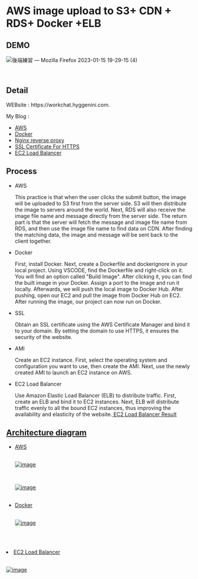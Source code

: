 <h1>AWS image upload to S3+ CDN + RDS+ Docker +ELB</h1>
<h2>DEMO</h2>

![後端練習 — Mozilla Firefox 2023-01-15 19-29-15 (4)](https://user-images.githubusercontent.com/111422800/212543571-34ac1fc9-1dd0-40cd-a468-0037ee0621a7.gif)


 <br>
<h2>Detail</h2>
  <p> WEBsite : https://workchat.hyggenini.com.</p>
  <p> My Blog :</p>
      <ul>
        <li><a href="https://hyggenini.com/aws-%e5%9c%96%e7%89%87%e4%b8%8a%e5%82%b3s3cdn%e5%bf%ab%e5%8f%96rds%e8%b3%87%e6%96%99%e5%ba%ab/">AWS</a></li>
        <li><a href="https://hyggenini.com/%e6%9c%ac%e5%9c%b0%e5%b0%88%e6%a1%88%e9%80%8f%e9%81%8edocker%e5%9c%a8ec2%e9%81%8b%e8%a1%8c/">Docker</a></li>
        <li><a href="https://hyggenini.com/linux-ubuntunginx%e5%8f%8d%e5%90%91%e4%bb%a3%e7%90%86/">Nginx reverse proxy</a></li>
        <li><a href="https://hyggenini.com/%e5%8f%96%e5%be%97-ssl-%e6%86%91%e8%ad%89%e7%94%a8-https-%e7%9a%84%e6%94%af%e6%8f%b4%e7%b6%b2%e7%ab%99/">SSL Certificate For HTTPS </a></li>
        <li><a href="https://hyggenini.com/ec2-load-balancer-%e7%9a%84%e8%b2%a0%e8%bc%89%e5%b9%b3%e8%a1%a1%e6%9e%b6%e6%a7%8b/">EC2 Load Balancer</a></li>
      </ul>
    <h2>Process</h2>
    <ul>
      <li>AWS</li>
        <p>This practice is that when the user clicks the submit button, the image will be uploaded to S3 first from the server side. S3 will then distribute the image to servers around the world. Next, RDS will also receive the image file name and message directly from the server side. The return part is that the server will fetch the message and image file name from RDS, and then use the image file name to find data on CDN. After finding the matching data, the image and message will be sent back to the client together.</p>
      <li>Docker</li>
        <p> First, install Docker. Next, create a Dockerfile and dockerignore in your local project. Using VSCODE, find the Dockerfile and right-click on it. You will find an option called "Build Image". After clicking it, you can find the built image in your Docker. Assign a port to the image and run it locally. Afterwards, we will push the local image to Docker Hub. After pushing, open our EC2 and pull the image from Docker Hub on EC2. After running the image, our project can now run on Docker.</p>
        <li>SSL</li>
          <p>Obtain an SSL certificate using the AWS Certificate Manager and bind it to your domain. By setting the domain to use HTTPS, it ensures the security of the website.</p>
        <li>AMI</li>
          <p>Create an EC2 instance. First, select the operating system and configuration you want to use, then create the AMI. Next, use the newly created AMI to launch an EC2 instance on AWS.</p>
         <li>EC2 Load Balancer</li>
           <p>Use Amazon Elastic Load Balancer (ELB) to distribute traffic. First, create an ELB and bind it to EC2 instances. Next, ELB will distribute traffic evenly to all the bound EC2 instances, thus improving the availability and elasticity of the website.<a href="https://github.com/smallgirl6/AWS-Docker-practice/blob/main/ELB.md">   EC2 Load Balancer Result</p>
    </ul>
    <h2>Architecture diagram</h2>
     <ul>
      <li>AWS</li>
 <br>
 
![image](https://user-images.githubusercontent.com/111422800/213063395-67c98fe4-c6cf-4757-9ac8-48de51f9ae71.png)
 
 <br>
 
 ![image](https://user-images.githubusercontent.com/111422800/213063429-553d8352-6d55-4e5e-888f-7cf25f6857f7.png)

 <br>
      <li>Docker</li>
 <br>
      
![image](https://user-images.githubusercontent.com/111422800/212542020-54190e56-04cd-4d5b-9548-2aa1de0c238e.png) 

<br>
    </ul>
 
  <br>
      <li>EC2 Load Balancer</li>
 <br>
      
![image](https://user-images.githubusercontent.com/111422800/213080958-efa45bb4-d2e3-4754-a1f8-e2c05bac8f0a.png) 

<br>
    </ul>
      


